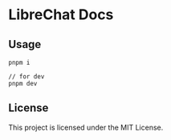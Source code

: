 # LibreChat Docs

## Usage

```
pnpm i

// for dev
pnpm dev
```

## License

This project is licensed under the MIT License.
